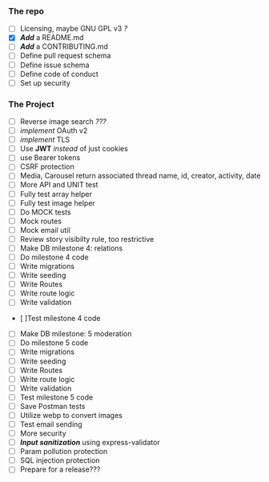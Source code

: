### The repo  
- [ ] Licensing, maybe GNU GPL v3 *?*
- [x] ***Add*** a README.md
- [ ] ***Add*** a CONTRIBUTING.md
- [ ] Define pull request schema
- [ ] Define issue schema
- [ ] Define code of conduct
- [ ] Set up security

### The Project  
- [ ] Reverse image search *???*
- [ ] *implement* OAuth v2
 - [ ] *implement* TLS
 - [ ] Use **JWT** *instead* of just cookies
 - [ ] use Bearer tokens
 - [ ] CSRF protection
- [ ] Media, Carousel return associated thread name, id, creator, activity, date
- [ ] More API and UNIT test
 - [ ] Fully test array helper
 - [ ] Fully test image helper
- [ ] Do MOCK tests
 - [ ] Mock routes
 - [ ] Mock email util 
- [ ] Review story visibilty rule, too restrictive
- [ ] Make DB milestone 4: relations
 - [ ] Do milestone 4 code
  - [ ] Write migrations
  - [ ] Write seeding
  - [ ] Write Routes
  - [ ] Write route logic
  - [ ] Write validation
 - [ ]Test milestone 4 code
- [ ] Make DB milestone: 5 moderation
 - [ ] Do milestone 5 code
  - [ ] Write migrations
  - [ ] Write seeding
  - [ ] Write Routes
  - [ ] Write route logic
  - [ ] Write validation
 - [ ] Test milestone 5 code
- [ ] Save Postman tests
- [ ] Utilize webp to convert images
- [ ] Test email sending
- [ ] More security
 - [ ] ***Input sanitization*** using express-validator
 - [ ] Param pollution protection
 - [ ] SQL injection protection
 - [ ] Prepare for a release???
